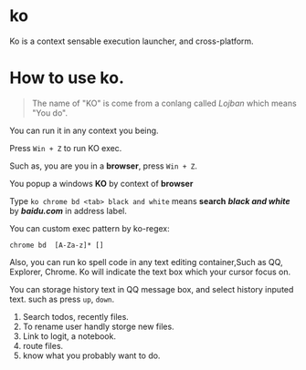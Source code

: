 # ko
Ko is a context sensable execution launcher, and cross-platform.

# How to use ko.
> The name of "KO" is come from a conlang called *Lojban* which means "You do".

You can run it in any context you being.

Press `Win + Z` to run KO exec.

Such as, you are you in a **browser**, press `Win + Z`.

You popup a windows **KO** by context of **browser**

Type `ko chrome bd <tab> black and white` means **search** ***black and white*** by ***baidu.com*** in address label.

You can custom exec pattern by ko-regex:
```
chrome bd  [A-Za-z]* []

```

Also, you can run ko spell code in any text editing container,Such as QQ, Explorer, Chrome.
Ko will indicate the text box which your cursor focus on.

You can storage history text in QQ message box, and select history inputed text.
such as press `up`, `down`.

1. Search todos, recently files.
2. To rename user handly storge new files.
3. Link to logit, a notebook.
4. route files.
5. know what you probably want to do.